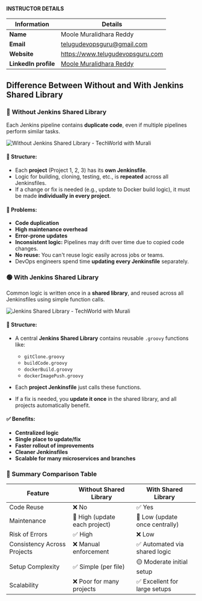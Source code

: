 #### INSTRUCTOR DETAILS

|  Information             | Details                                                                      |
|----------------------    |------------------------------------------------------------------------------|
| **Name**                 | Moole Muralidhara Reddy                                                      |
| **Email**                | telugudevopsguru@gmail.com                                                |
| **Website**              | https://www.telugudevopsguru.com               |
| **LinkedIn profile**     | [Moole Muralidhara Reddy](https://www.linkedin.com/in/moole-muralidhara-reddy) |

## Difference Between Without and With Jenkins Shared Library

### 🔴 **Without Jenkins Shared Library**

Each Jenkins pipeline contains **duplicate code**, even if multiple pipelines perform similar tasks.

![Without Jenkins Shared Library - TechWorld with Murali](https://github.com/telugudevopsguru/devops-zero-to-hero/raw/master/Day%2036%20-%20Jenkins%20Shared%20Libraries%20Projects/Without%20Jenkins%20Shared%20Library%20image%20-%20TechWorld%20with%20Murali%20-%20Moole%20Muralidhara%20Reddy.jpg)

#### 📌 Structure:

* Each **project** (Project 1, 2, 3) has its **own Jenkinsfile**.
* Logic for building, cloning, testing, etc., is **repeated** across all Jenkinsfiles.
* If a change or fix is needed (e.g., update to Docker build logic), it must be made **individually in every project**.

#### 🔻 Problems:

* **Code duplication**
* **High maintenance overhead**
* **Error-prone updates**
* **Inconsistent logic:** Pipelines may drift over time due to copied code changes.
* **No reuse:** You can't reuse logic easily across jobs or teams.
* DevOps engineers spend time **updating every Jenkinsfile** separately.

### 🟢 **With Jenkins Shared Library**

Common logic is written once in a **shared library**, and reused across all Jenkinsfiles using simple function calls.

![Jenkins Shared Library - TechWorld with Murali](https://github.com/telugudevopsguru/devops-zero-to-hero/raw/master/Day%2036%20-%20Jenkins%20Shared%20Libraries%20Projects/Jenkins%20shared%20Library%20images%20-%20TechWorld%20with%20Murali%20-%20Moole%20Muralidhara%20Reddy.jpg)


#### 📌 Structure:

* A central **Jenkins Shared Library** contains reusable `.groovy` functions like:

  * `gitClone.groovy`
  * `buildCode.groovy`
  * `dockerBuild.groovy`
  * `dockerImagePush.groovy`
* Each **project Jenkinsfile** just calls these functions.
* If a fix is needed, you **update it once** in the shared library, and all projects automatically benefit.

#### ✅ Benefits:

* **Centralized logic**
* **Single place to update/fix**
* **Faster rollout of improvements**
* **Cleaner Jenkinsfiles**
* **Scalable for many microservices and branches**

### 🧩 Summary Comparison Table

| Feature                     | Without Shared Library        | With Shared Library            |
| --------------------------- | ----------------------------- | ------------------------------ |
| Code Reuse                  | ❌ No                          | ✅ Yes                          |
| Maintenance                 | 🔺 High (update each project) | 🔽 Low (update once centrally) |
| Risk of Errors              | ✅ High                        | ❌ Low                          |
| Consistency Across Projects | ❌ Manual enforcement          | ✅ Automated via shared logic   |
| Setup Complexity            | ✅ Simple (per file)           | 🟡 Moderate initial setup      |
| Scalability                 | ❌ Poor for many projects      | ✅ Excellent for large setups   |
